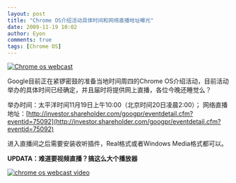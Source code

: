 ```yaml
---
layout: post
title: "Chrome OS介绍活动具体时间和网络直播地址曝光"
date: 2009-11-19 10:02
author: Eyon
comments: true
tags: [Chrome OS]
---
```

<a href="http://img.chromi.org/2009/11/Chrome-os-webcast.png">![Chrome os webcast](http://img.chromi.org/2009/11/Chrome-os-webcast.png "Chrome os webcast")</a>

Google目前正在紧锣密鼓的准备当地时间周四的Chrome OS介绍活动，目前活动举办的具体时间已经确定，并且届时将提供网上直播，各位今晚还睡觉么？

举办时间：太平洋时间11月19日上午10:00（北京时间20日凌晨2:00）；
网络直播地址：[http://investor.shareholder.com/googpr/eventdetail.cfm?eventid=75092](http://investor.shareholder.com/googpr/eventdetail.cfm?eventid=75092)

进入直播间之后需要安装收听插件，Real格式或者Windows Media格式都可以。

**UPDATA：难道要视频直播？搞这么大个播放器**

<a href="http://img.chromi.org/2009/11/chrome-os-webcast-video.png">![chrome os webcast video](http://img.chromi.org/2009/11/chrome-os-webcast-video-550x466.png "chrome os webcast video")</a>

